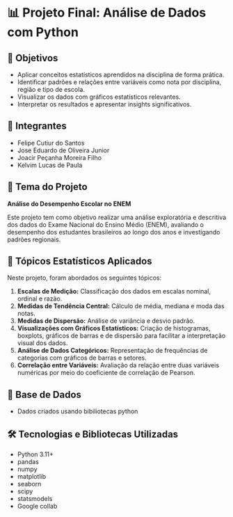 # 📊 Projeto Final: Análise de Dados com Python

## 🎯 Objetivos
- Aplicar conceitos estatísticos aprendidos na disciplina de forma prática.
- Identificar padrões e relações entre variáveis como nota por disciplina, região e tipo de escola.
- Visualizar os dados com gráficos estatísticos relevantes.
- Interpretar os resultados e apresentar insights significativos.


## 👥 Integrantes

- Felipe Cutiur do Santos
- Jose Eduardo de Oliveira Junior
- Joacir Peçanha Moreira Filho
- Kelvim Lucas de Paula


## 📌 Tema do Projeto
**Análise do Desempenho Escolar no ENEM**

Este projeto tem como objetivo realizar uma análise exploratória e descritiva dos dados do Exame Nacional do Ensino Médio (ENEM), avaliando o desempenho dos estudantes brasileiros ao longo dos anos e investigando padrões regionais.


## 🧠 Tópicos Estatísticos Aplicados
Neste projeto, foram abordados os seguintes tópicos:

1. **Escalas de Medição:** Classificação dos dados em escalas nominal, ordinal e razão.
2. **Medidas de Tendência Central:** Cálculo de média, mediana e moda das notas.
3. **Medidas de Dispersão:** Análise de variância e desvio padrão.
4. **Visualizações com Gráficos Estatísticos:** Criação de histogramas, boxplots, gráficos de barras e de dispersão para facilitar a interpretação visual dos dados.
5. **Análise de Dados Categóricos:** Representação de frequências de categorias com gráficos de barras e setores.
6. **Correlação entre Variáveis:** Avaliação da relação entre duas variáveis numéricas por meio do coeficiente de correlação de Pearson.


## 🧾 Base de Dados

- Dados criados usando bibiliotecas python

## 🛠️ Tecnologias e Bibliotecas Utilizadas

- Python 3.11+
- pandas
- numpy
- matplotlib
- seaborn
- scipy
- statsmodels
- Google collab

